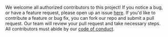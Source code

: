 We welcome all authorized contributors to this project! If you notice a bug, or have a feature request, please open up an issue [here](https://github.com/arlincherian/pmv/issues). If you'd like to contribute a feature or bug fix, you can fork our repo and submit a pull request. Our team will review your pull request and take necessary steps. All contributors must abide by our [code of conduct](https://github.com/arlincherian/pmv/blob/main/CODE_OF_CONDUCT.md).
